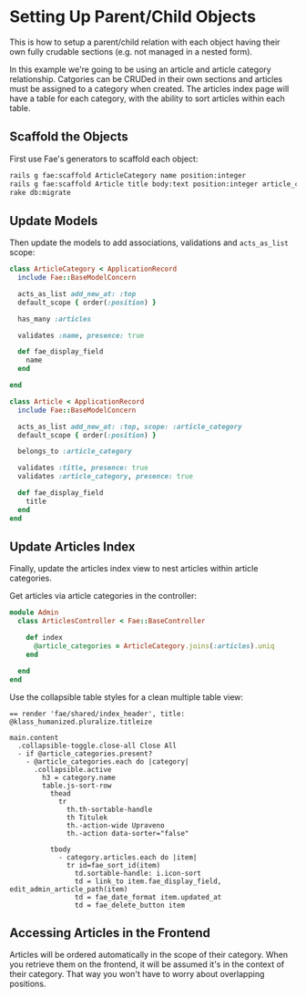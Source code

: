 # Setting Up Parent/Child Objects

This is how to setup a parent/child relation with each object having their own fully crudable sections (e.g. not managed in a nested form).

In this example we're going to be using an article and article category relationship. Catgories can be CRUDed in their own sections and articles must be assigned to a category when created. The articles index page will have a table for each category, with the ability to sort articles within each table.

## Scaffold the Objects

First use Fae's generators to scaffold each object:

```bash
rails g fae:scaffold ArticleCategory name position:integer
rails g fae:scaffold Article title body:text position:integer article_category:references
rake db:migrate
```

## Update Models

Then update the models to add associations, validations and `acts_as_list` scope:

```ruby
class ArticleCategory < ApplicationRecord
  include Fae::BaseModelConcern

  acts_as_list add_new_at: :top
  default_scope { order(:position) }

  has_many :articles

  validates :name, presence: true

  def fae_display_field
    name
  end

end
```

```ruby
class Article < ApplicationRecord
  include Fae::BaseModelConcern

  acts_as_list add_new_at: :top, scope: :article_category
  default_scope { order(:position) }

  belongs_to :article_category

  validates :title, presence: true
  validates :article_category, presence: true

  def fae_display_field
    title
  end
end
```

## Update Articles Index

Finally, update the articles index view to nest articles within article categories.

Get articles via article categories in the controller:

```ruby
module Admin
  class ArticlesController < Fae::BaseController

    def index
      @article_categories = ArticleCategory.joins(:articles).uniq
    end

  end
end
```

Use the collapsible table styles for a clean multiple table view:

```slim
== render 'fae/shared/index_header', title: @klass_humanized.pluralize.titleize

main.content
  .collapsible-toggle.close-all Close All
  - if @article_categories.present?
    - @article_categories.each do |category|
      .collapsible.active
        h3 = category.name
        table.js-sort-row
          thead
            tr
              th.th-sortable-handle
              th Titulek
              th.-action-wide Upraveno
              th.-action data-sorter="false"

          tbody
            - category.articles.each do |item|
              tr id=fae_sort_id(item)
                td.sortable-handle: i.icon-sort
                td = link_to item.fae_display_field, edit_admin_article_path(item)
                td = fae_date_format item.updated_at
                td = fae_delete_button item
```

## Accessing Articles in the Frontend

Articles will be ordered automatically in the scope of their category. When you retrieve them on the frontend, it will be assumed it's in the context of their category. That way you won't have to worry about overlapping positions.
